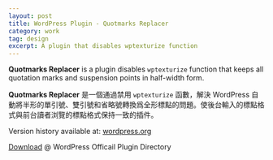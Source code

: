 ```yaml
---
layout: post
title: WordPress Plugin - Quotmarks Replacer
category: work
tag: design
excerpt: A plugin that disables wptexturize function
---
```


<div class=txt>
<p><strong>Quotmarks Replacer</strong> is a plugin disables <code>wptexturize</code> function that keeps all quotation marks and suspension points in half-width form.</p>

<p><strong>Quotmarks Replacer</strong> 是一個通過禁用 <code>wptexturize</code> 函數，解決 WordPress 自動將半形的單引號、雙引號和省略號轉換爲全形標點的問題。使後台輸入的標點格式與前台讀者浏覽的標點格式保持一致的插件。</p>

<p class=note>Version history available at: <a href="http://wordpress.org/extend/plugins/quotmarks-replacer/changelog/">wordpress.org</a></p>

<p class=download><a href="http://wordpress.org/extend/plugins/quotmarks-replacer/">Download</a> @ WordPress Officail Plugin Directory</p>
</div>